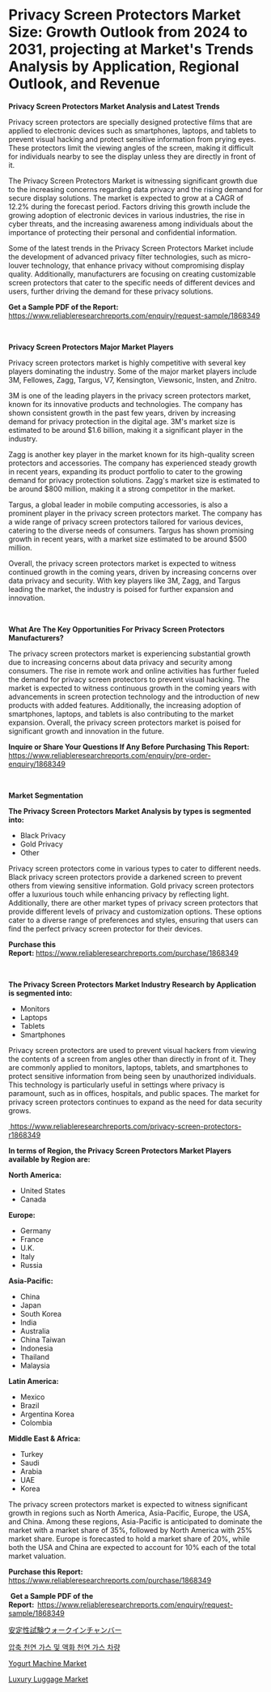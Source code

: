 <p><h1>Privacy Screen Protectors Market Size: Growth Outlook from 2024 to 2031, projecting at Market's Trends Analysis by Application, Regional Outlook, and Revenue</h1></p><p><strong>Privacy Screen Protectors Market Analysis and Latest Trends</strong></p>
<p><p>Privacy screen protectors are specially designed protective films that are applied to electronic devices such as smartphones, laptops, and tablets to prevent visual hacking and protect sensitive information from prying eyes. These protectors limit the viewing angles of the screen, making it difficult for individuals nearby to see the display unless they are directly in front of it.</p><p>The Privacy Screen Protectors Market is witnessing significant growth due to the increasing concerns regarding data privacy and the rising demand for secure display solutions. The market is expected to grow at a CAGR of 12.2% during the forecast period. Factors driving this growth include the growing adoption of electronic devices in various industries, the rise in cyber threats, and the increasing awareness among individuals about the importance of protecting their personal and confidential information.</p><p>Some of the latest trends in the Privacy Screen Protectors Market include the development of advanced privacy filter technologies, such as micro-louver technology, that enhance privacy without compromising display quality. Additionally, manufacturers are focusing on creating customizable screen protectors that cater to the specific needs of different devices and users, further driving the demand for these privacy solutions.</p></p>
<p><strong>Get a Sample PDF of the Report:&nbsp;</strong> <a href="https://www.reliableresearchreports.com/enquiry/request-sample/1868349">https://www.reliableresearchreports.com/enquiry/request-sample/1868349</a></p>
<p>&nbsp;</p>
<p><strong>Privacy Screen Protectors Major Market Players</strong></p>
<p><p>Privacy screen protectors market is highly competitive with several key players dominating the industry. Some of the major market players include 3M, Fellowes, Zagg, Targus, V7, Kensington, Viewsonic, Insten, and Znitro.</p><p>3M is one of the leading players in the privacy screen protectors market, known for its innovative products and technologies. The company has shown consistent growth in the past few years, driven by increasing demand for privacy protection in the digital age. 3M's market size is estimated to be around $1.6 billion, making it a significant player in the industry.</p><p>Zagg is another key player in the market known for its high-quality screen protectors and accessories. The company has experienced steady growth in recent years, expanding its product portfolio to cater to the growing demand for privacy protection solutions. Zagg's market size is estimated to be around $800 million, making it a strong competitor in the market.</p><p>Targus, a global leader in mobile computing accessories, is also a prominent player in the privacy screen protectors market. The company has a wide range of privacy screen protectors tailored for various devices, catering to the diverse needs of consumers. Targus has shown promising growth in recent years, with a market size estimated to be around $500 million.</p><p>Overall, the privacy screen protectors market is expected to witness continued growth in the coming years, driven by increasing concerns over data privacy and security. With key players like 3M, Zagg, and Targus leading the market, the industry is poised for further expansion and innovation.</p></p>
<p>&nbsp;</p>
<p><strong>What Are The Key Opportunities For Privacy Screen Protectors Manufacturers?</strong></p>
<p><p>The privacy screen protectors market is experiencing substantial growth due to increasing concerns about data privacy and security among consumers. The rise in remote work and online activities has further fueled the demand for privacy screen protectors to prevent visual hacking. The market is expected to witness continuous growth in the coming years with advancements in screen protection technology and the introduction of new products with added features. Additionally, the increasing adoption of smartphones, laptops, and tablets is also contributing to the market expansion. Overall, the privacy screen protectors market is poised for significant growth and innovation in the future.</p></p>
<p><strong>Inquire or Share Your Questions If Any Before Purchasing This Report:</strong> <a href="https://www.reliableresearchreports.com/enquiry/pre-order-enquiry/1868349">https://www.reliableresearchreports.com/enquiry/pre-order-enquiry/1868349</a></p>
<p>&nbsp;</p>
<p><strong>Market Segmentation</strong></p>
<p><strong>The Privacy Screen Protectors Market Analysis by types is segmented into:</strong></p>
<p><ul><li>Black Privacy</li><li>Gold Privacy</li><li>Other</li></ul></p>
<p><p>Privacy screen protectors come in various types to cater to different needs. Black privacy screen protectors provide a darkened screen to prevent others from viewing sensitive information. Gold privacy screen protectors offer a luxurious touch while enhancing privacy by reflecting light. Additionally, there are other market types of privacy screen protectors that provide different levels of privacy and customization options. These options cater to a diverse range of preferences and styles, ensuring that users can find the perfect privacy screen protector for their devices.</p></p>
<p><strong>Purchase this Report:&nbsp;</strong><a href="https://www.reliableresearchreports.com/purchase/1868349">https://www.reliableresearchreports.com/purchase/1868349</a></p>
<p>&nbsp;</p>
<p><strong>The Privacy Screen Protectors Market Industry Research by Application is segmented into:</strong></p>
<p><ul><li>Monitors</li><li>Laptops</li><li>Tablets</li><li>Smartphones</li></ul></p>
<p><p>Privacy screen protectors are used to prevent visual hackers from viewing the contents of a screen from angles other than directly in front of it. They are commonly applied to monitors, laptops, tablets, and smartphones to protect sensitive information from being seen by unauthorized individuals. This technology is particularly useful in settings where privacy is paramount, such as in offices, hospitals, and public spaces. The market for privacy screen protectors continues to expand as the need for data security grows.</p></p>
<p><a href="https://www.reliableresearchreports.com/privacy-screen-protectors-r1868349">&nbsp;https://www.reliableresearchreports.com/privacy-screen-protectors-r1868349</a></p>
<p><strong>In terms of Region, the Privacy Screen Protectors Market Players available by Region are:</strong></p>
<p>
    <p> <strong> North America: </strong>
        <ul>
            <li>United States</li>
            <li>Canada</li>
        </ul>
        </p> 
    <p> <strong> Europe: </strong>
        <ul>
            <li>Germany</li>
            <li>France</li>
            <li>U.K.</li>
            <li>Italy</li>
            <li>Russia</li>
        </ul>
        </p> 
    <p> <strong> Asia-Pacific: </strong>
        <ul>
            <li>China</li>
            <li>Japan</li>
            <li>South Korea</li>
            <li>India</li>
            <li>Australia</li>
            <li>China Taiwan</li>
            <li>Indonesia</li>
            <li>Thailand</li>
            <li>Malaysia</li>
        </ul>
        </p> 
    <p> <strong> Latin America: </strong>
        <ul>
            <li>Mexico</li>
            <li>Brazil</li>
            <li>Argentina Korea</li>
            <li>Colombia</li>
        </ul>
        </p> 
    <p> <strong> Middle East & Africa: </strong>
        <ul>
            <li>Turkey</li>
            <li>Saudi</li>
            <li>Arabia</li>
            <li>UAE</li>
            <li>Korea</li>
        </ul>
    </p>
    </p>
<p><p>The privacy screen protectors market is expected to witness significant growth in regions such as North America, Asia-Pacific, Europe, the USA, and China. Among these regions, Asia-Pacific is anticipated to dominate the market with a market share of 35%, followed by North America with 25% market share. Europe is forecasted to hold a market share of 20%, while both the USA and China are expected to account for 10% each of the total market valuation.</p></p>
<p><strong>Purchase this Report: </strong><a href="https://www.reliableresearchreports.com/purchase/1868349">https://www.reliableresearchreports.com/purchase/1868349</a></p>
<p>&nbsp;<strong>Get a Sample PDF of the Report:&nbsp;&nbsp;</strong><a href="https://www.reliableresearchreports.com/enquiry/request-sample/1868349">https://www.reliableresearchreports.com/enquiry/request-sample/1868349</a></p>
<p><strong></strong></p>
<p><p><a href="https://github.com/AaronVargas43/Market-Research-Report-List-2/blob/main/3749361142028.md">安定性試験ウォークインチャンバー</a></p><p><a href="https://medium.com/@kellylyncyh543964/%EC%84%B8%EA%B3%84-%EC%95%95%EC%B6%95-%EC%B2%9C%EC%97%B0-%EA%B0%80%EC%8A%A4-%EB%B0%8F-%EC%95%A1%ED%99%94-%EC%B2%9C%EC%97%B0-%EA%B0%80%EC%8A%A4-%EC%B0%A8%EB%9F%89-%EC%82%B0%EC%97%85-%EC%9C%A0%ED%98%95-%EC%9D%91%EC%9A%A9-%EB%B6%84%EC%95%BC-%EC%8B%9C%EC%9E%A5-%EC%B0%B8%EA%B0%80%EC%9E%90-%EC%A7%80%EC%97%AD%EB%B3%84-%EC%84%B1%EC%9E%A5-%EB%B6%84%EC%84%9D-%EB%B0%8F-%EB%AF%B8%EB%9E%98-%EC%8B%9C%EB%82%98%EB%A6%AC%EC%98%A4-2024-2031-03a695354be7">압축 천연 가스 및 액화 천연 가스 차량</a></p><p><a href="https://github.com/jerrycopelandthomaswsqd8q/Market-Research-Report-List-3/blob/main/yogurt-machine-market.md">Yogurt Machine Market</a></p><p><a href="https://github.com/yoshih12/Market-Research-Report-List-3/blob/main/luxury-luggage-market.md">Luxury Luggage Market</a></p></p>